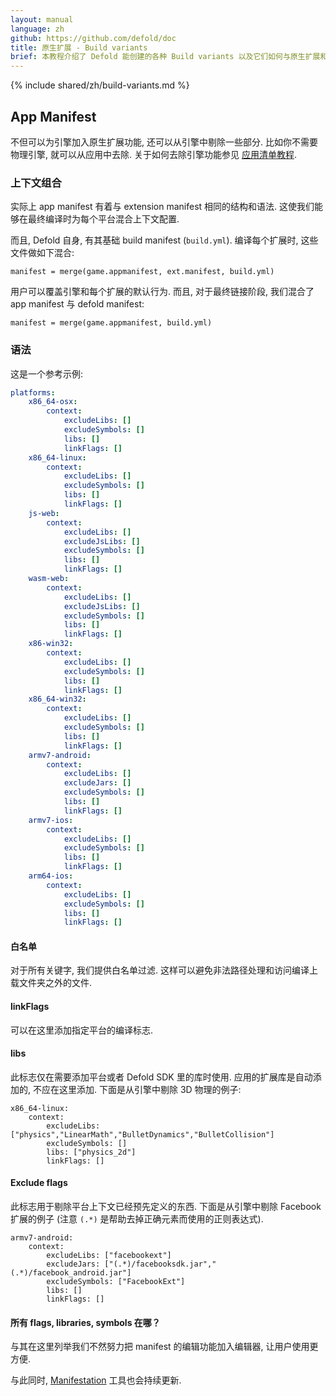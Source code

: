 ```yaml
---
layout: manual
language: zh
github: https://github.com/defold/doc
title: 原生扩展 - Build variants
brief: 本教程介绍了 Defold 能创建的各种 Build variants 以及它们如何与原生扩展和引擎交互.
---
```


{% include shared/zh/build-variants.md %}

## App Manifest

不但可以为引擎加入原生扩展功能, 还可以从引擎中剔除一些部分. 比如你不需要物理引擎, 就可以从应用中去除. 关于如何去除引擎功能参见 [应用清单教程](/zh/manuals/app-manifest).

### 上下文组合

实际上 app manifest 有着与 extension manifest 相同的结构和语法. 这使我们能够在最终编译时为每个平台混合上下文配置.

而且, Defold 自身, 有其基础 build manifest (`build.yml`). 编译每个扩展时, 这些文件做如下混合:

	manifest = merge(game.appmanifest, ext.manifest, build.yml)

用户可以覆盖引擎和每个扩展的默认行为. 而且, 对于最终链接阶段, 我们混合了 app manifest 与 defold manifest:

	manifest = merge(game.appmanifest, build.yml)

### 语法

这是一个参考示例:

```yml
platforms:
    x86_64-osx:
        context:
            excludeLibs: []
            excludeSymbols: []
            libs: []
            linkFlags: []
    x86_64-linux:
        context:
            excludeLibs: []
            excludeSymbols: []
            libs: []
            linkFlags: []
    js-web:
        context:
            excludeLibs: []
            excludeJsLibs: []
            excludeSymbols: []
            libs: []
            linkFlags: []
    wasm-web:
        context:
            excludeLibs: []
            excludeJsLibs: []
            excludeSymbols: []
            libs: []
            linkFlags: []
    x86-win32:
        context:
            excludeLibs: []
            excludeSymbols: []
            libs: []
            linkFlags: []
    x86_64-win32:
        context:
            excludeLibs: []
            excludeSymbols: []
            libs: []
            linkFlags: []
    armv7-android:
        context:
            excludeLibs: []
            excludeJars: []
            excludeSymbols: []
            libs: []
            linkFlags: []
    armv7-ios:
        context:
            excludeLibs: []
            excludeSymbols: []
            libs: []
            linkFlags: []
    arm64-ios:
        context:
            excludeLibs: []
            excludeSymbols: []
            libs: []
            linkFlags: []
```

#### 白名单

对于所有关键字, 我们提供白名单过滤. 这样可以避免非法路径处理和访问编译上载文件夹之外的文件.

#### linkFlags

可以在这里添加指定平台的编译标志.

#### libs

此标志仅在需要添加平台或者 Defold SDK 里的库时使用. 应用的扩展库是自动添加的, 不应在这里添加. 下面是从引擎中剔除 3D 物理的例子:

    x86_64-linux:
        context:
            excludeLibs: ["physics","LinearMath","BulletDynamics","BulletCollision"]
            excludeSymbols: []
            libs: ["physics_2d"]
            linkFlags: []

#### Exclude flags

此标志用于剔除平台上下文已经预先定义的东西. 下面是从引擎中剔除 Facebook 扩展的例子 (注意 `(.*)` 是帮助去掉正确元素而使用的正则表达式).

    armv7-android:
        context:
            excludeLibs: ["facebookext"]
            excludeJars: ["(.*)/facebooksdk.jar","(.*)/facebook_android.jar"]
            excludeSymbols: ["FacebookExt"]
            libs: []
            linkFlags: []

#### 所有 flags, libraries, symbols 在哪？

与其在这里列举我们不然努力把 manifest 的编辑功能加入编辑器, 让用户使用更方便.

与此同时, [Manifestation](https://britzl.github.io/manifestation/) 工具也会持续更新.

